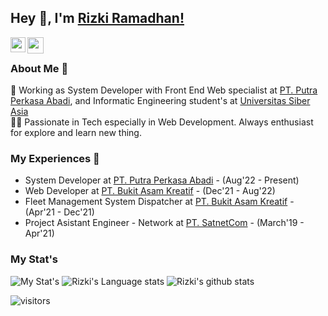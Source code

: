 ## Hey 👋, I'm [Rizki Ramadhan!](https://www.linkedin.com/in/korizki/) 

<a href="https://www.linkedin.com/in/korizki/">
  <img align="left" width="24px" src="https://cdn.simpleicons.org/linkedin"  />
</a>
<!-- <a href="https://twitter.com/isupersky">
  <img align="left" width="26px" src="https://cdn.simpleicons.org/twitter" />
</a> -->
<a href="mailto:rzk.ramadhan@gmail.com@gmail.com">
  <img align="left" width="26px" src="https://cdn.simpleicons.org/gmail" />
</a>
<!-- <a href="https://www.youtube.com/channel/UCiiOUy5NitscX1Ao8on70Rw">
  <img align="left" width="26px" src="https://cdn.simpleicons.org/youtube" />
</a>
<a href="https://isupersky.medium.com/">
  <img align="left" width="26px" src="https://cdn.simpleicons.org/medium/777777" />
</a> -->

<br />

### About Me 🚀
🌱  Working as System Developer with Front End Web specialist at [PT. Putra Perkasa Abadi](https://www.ppa.co.id), and Informatic Engineering student's at [Universitas Siber Asia](https://unsia.ac.id/) </br>
👨‍💻  Passionate in Tech especially in Web Development. Always enthusiast for explore and learn new thing. </br>

### My Experiences 🙌
- System Developer at [PT. Putra Perkasa Abadi](https://www.ppa.co.id/) - (Aug'22 - Present)
- Web Developer at [PT. Bukit Asam Kreatif](https://brave.com/) - (Dec'21 - Aug'22)
- Fleet Management System Dispatcher at [PT. Bukit Asam Kreatif](https://brave.com/) - (Apr'21 - Dec'21)
- Project Asistant Engineer - Network at [PT. SatnetCom](https://www.satnetcom.com/) - (March'19 - Apr'21)

### My Stat's
![My Stat's](https://github-readme-streak-stats.herokuapp.com/?user=korizki)
![Rizki's Language stats](https://github-readme-stats-eight-theta.vercel.app/api/top-langs/?username=korizki&layout=compact&langs_count=8&hide_border=true)
![Rizki's github stats](https://github-readme-stats.vercel.app/api?username=korizki&show_icons=true&hide_border=true)&nbsp;&nbsp;
<br />

![visitors](https://visitor-badge.laobi.icu/badge?page_id=korizki.korizki)

